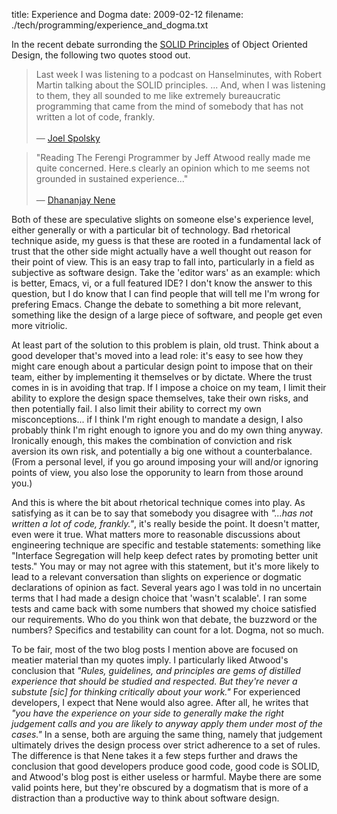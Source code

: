 title: Experience and Dogma
date: 2009-02-12
filename: ./tech/programming/experience_and_dogma.txt

In the recent debate surronding the <a
href="http://butunclebob.com/ArticleS.UncleBob.PrinciplesOfOod">SOLID
Principles</a> of Object Oriented Design, the following two quotes
stood out.

> Last week I was listening to a podcast on Hanselminutes, with Robert
> Martin talking about the SOLID principles. ... And, when I was
> listening to them, they all sounded to me like extremely bureaucratic
> programming that came from the mind of somebody that has not written a
> lot of code, frankly.<br>
> <br>
> &mdash; <a href="http://www.joelonsoftware.com/items/2009/01/31.html">Joel Spolsky</a></i>


> "Reading The Ferengi Programmer by Jeff Atwood really made me quite
> concerned. Here.s clearly an opinion which to me seems not grounded in
> sustained experience..." <br>
> <br>
> &mdash; <a href="http://blog.dhananjaynene.com/2009/02/an-experienced-programmer-doesnt-use-solid-as-a-checklist-he-internalises-it/">Dhananjay Nene</a></i>

Both of these are speculative slights on someone else's experience
level, either generally or with a particular bit of technology. Bad
rhetorical technique aside, my guess is that these are rooted in a
fundamental lack of trust that the other side might actually have a
well thought out reason for their point of view. This is an easy trap
to fall into, particularly in a field as subjective as software
design. Take the 'editor wars' as an example: which is better, Emacs,
vi, or a full featured IDE? I don't know the answer to this question,
but I do know that I can find people that will tell me I'm wrong for
prefering Emacs. Change the debate to something a bit more relevant,
something like the design of a large piece of software, and people get
even more vitriolic.

At least part of the solution to this problem is plain, old trust. 
Think about a good developer that's moved into a lead role: it's easy 
to see how they might care enough about a particular design point to 
impose that on their team, either by implementing it themselves or by 
dictate. Where the trust comes in is in avoiding that trap. If I 
impose a choice on my team, I limit their ability to explore the 
design space themselves, take their own risks, and then potentially 
fail.  I also limit their ability to correct my own misconceptions... 
if I think I'm right enough to mandate a design, I also probably 
think I'm right enough to ignore you and do my own thing anyway. 
Ironically enough, this makes the combination of conviction and risk 
aversion its own risk, and potentially a big one without a 
counterbalance.  (From a personal level, if you go around imposing 
your will and/or ignoring points of view, you also lose the 
opporunity to learn from those around you.)

And this is where the bit about rhetorical technique comes into play. 
As satisfying as it can be to say that somebody you disagree with 
<i>"...has not written a lot of code, frankly."</i>, it's really 
beside the point. It doesn't matter, even were it true. What matters 
more to reasonable discussions about engineering technique are 
specific and testable statements: something like "Interface 
Segregation will help keep defect rates by promoting better unit 
tests." You may or may not agree with this statement, but it's more 
likely to lead to a relevant conversation than slights on experience 
or dogmatic declarations of opinion as fact. Several years ago I was 
told in no uncertain terms that I had made a design choice that 
'wasn't scalable'. I ran some tests and came back with some numbers 
that showed my choice satisfied our requirements. Who do you think 
won that debate, the buzzword or the numbers? Specifics and 
testability can count for a lot. Dogma, not so much.

To be fair, most of the two blog posts I mention above are focused on 
meatier material than my quotes imply. I particularly liked Atwood's 
conclusion that <i>"Rules, guidelines, and principles are gems of 
distilled experience that should be studied and respected. But 
they're never a substute [sic] for thinking critically about your 
work."</i> For experienced developers, I expect that Nene would also 
agree. After all, he writes that <i>"you have the experience on your 
side to generally make the right judgement calls and you are likely 
to anyway apply them under most of the cases."</i> In a sense, both 
are arguing the same thing, namely that judgement ultimately drives 
the design process over strict adherence to a set of rules. The 
difference is that Nene takes it a few steps further and draws the 
conclusion that good developers produce good code, good code is 
SOLID, and Atwood's blog post is either useless or harmful. Maybe 
there are some valid points here, but they're obscured by a dogmatism 
that is more of a distraction than a productive way to think about 
software design.
